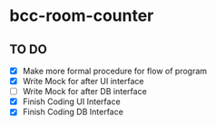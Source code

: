 # bcc-room-counter

## TO DO
- [X] Make more formal procedure for flow of program
- [X] Write Mock for after UI interface 
- [ ] Write Mock for after DB interface
- [X] Finish Coding UI Interface
- [X] Finish Coding DB Interface